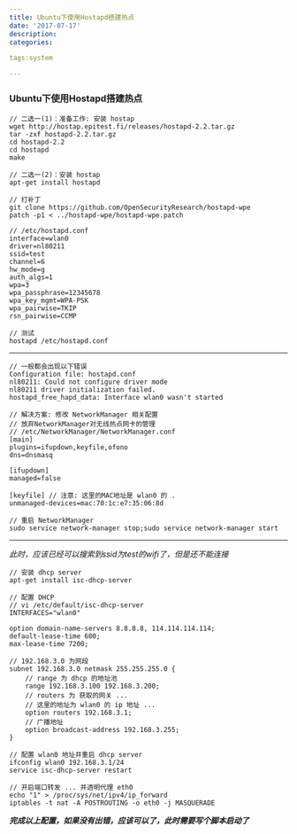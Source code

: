 ```yaml
---
title: Ubuntu下使用Hostapd搭建热点
date: '2017-07-17'
description:
categories:

tags:system

---
```


>

### Ubuntu下使用Hostapd搭建热点

>

	// 二选一(1)：准备工作: 安装 hostap 
	wget http://hostap.epitest.fi/releases/hostapd-2.2.tar.gz
	tar -zxf hostapd-2.2.tar.gz
	cd hostapd-2.2
	cd hostapd
	make

	// 二选一(2)：安装 hostap
	apt-get install hostapd

	// 打补丁
	git clone https://github.com/OpenSecurityResearch/hostapd-wpe
	patch -p1 < ../hostapd-wpe/hostapd-wpe.patch


>

	// /etc/hostapd.conf
	interface=wlan0
	driver=nl80211
	ssid=test
	channel=6
	hw_mode=g
	auth_algs=1
	wpa=3
	wpa_passphrase=12345678
	wpa_key_mgmt=WPA-PSK
	wpa_pairwise=TKIP
	rsn_pairwise=CCMP

>

	// 测试 
	hostapd /etc/hostapd.conf

>

---

>

	// 一般都会出现以下错误
	Configuration file: hostapd.conf
	nl80211: Could not configure driver mode
	nl80211 driver initialization failed.
	hostapd_free_hapd_data: Interface wlan0 wasn't started

>

	// 解决方案: 修改 NetworkManager 相关配置
	// 放弃NetworkManager对无线热点网卡的管理
	// /etc/NetworkManager/NetworkManager.conf
	[main]
	plugins=ifupdown,keyfile,ofono
	dns=dnsmasq

	[ifupdown]
	managed=false

	[keyfile] // 注意: 这里的MAC地址是 wlan0 的 .
	unmanaged-devices=mac:70:1c:e7:35:06:8d

>

	// 重启 NetworkManager
	sudo service network-manager stop;sudo service network-manager start  

>

---

>

*此时，应该已经可以搜索到ssid为test的wifi了，但是还不能连接*

>

	// 安装 dhcp server
	apt-get install isc-dhcp-server

>

	// 配置 DHCP
	// vi /etc/default/isc-dhcp-server
	INTERFACES="wlan0"

>

	option domain-name-servers 8.8.8.8, 114.114.114.114;
	default-lease-time 600;
	max-lease-time 7200;

	// 192.168.3.0 为网段
	subnet 192.168.3.0 netmask 255.255.255.0 {
		// range 为 dhcp 的地址池
		range 192.168.3.100 192.168.3.200;
		// routers 为 获取的网关 ...
		// 这里的地址为 wlan0 的 ip 地址 ...
		option routers 192.168.3.1;
		// 广播地址
		option broadcast-address 192.168.3.255;
	}

>

	// 配置 wlan0 地址并重启 dhcp server
	ifconfig wlan0 192.168.3.1/24
	service isc-dhcp-server restart

>

	// 开启端口转发 ... 并透明代理 eth0
	echo "1" > /proc/sys/net/ipv4/ip_forward
	iptables -t nat -A POSTROUTING -o eth0 -j MASQUERADE

>

***完成以上配置，如果没有出错，应该可以了，此时需要写个脚本启动了***

>
